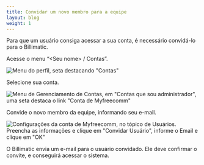 ```yaml
---
title: Convidar um novo membro para a equipe
layout: blog
weight: 1
---
```

Para que um usuário consiga acessar a sua conta, é necessário convidá-lo para o Billimatic.

Acesse o menu “&#60;Seu nome&#62; / Contas”.

![Menu do perfil, seta destacando "Contas"](/images/uploads/convidar-um-novo-membro-para-a-equipe-1.png "Convidar um novo membro para a equipe - 1")

Selecione sua conta.

![Menu de Gerenciamento de Contas, em "Contas que sou administrador", uma seta destaca o link "Conta de Myfreecomm"](/images/uploads/convidar-um-novo-membro-para-a-equipe-2.png "Convidar um novo membro para a equipe - 2")

Convide o novo membro da equipe, informando seu e-mail.

![Configurações da conta de Myfreecomm, no tópico de Usuários. Preencha as informações e clique em "Convidar Usuário", informe o Email e clique em "OK"](/images/uploads/convidar-um-novo-membro-para-a-equipe-3.png "Convidar um novo membro para a equipe - 3")

O Billimatic envia um e-mail para o usuário convidado. Ele deve confirmar o convite, e conseguirá acessar o sistema.